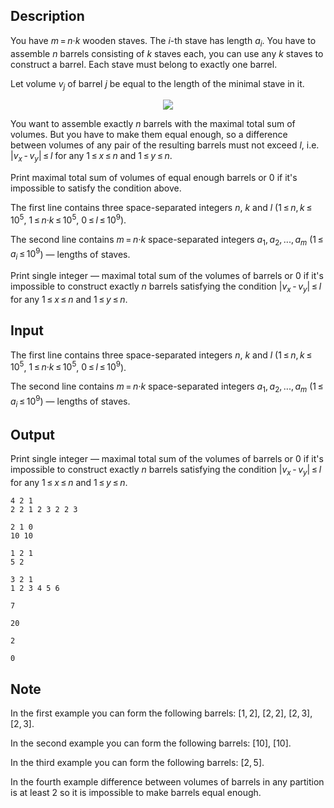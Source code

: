 ## Description

<div><p>You have <span class="tex-span"><i>m</i> = <i>n</i>·<i>k</i></span> wooden staves. The <span class="tex-span"><i>i</i></span>-th stave has length <span class="tex-span"><i>a</i><sub class="lower-index"><i>i</i></sub></span>. You have to assemble <span class="tex-span"><i>n</i></span> barrels consisting of <span class="tex-span"><i>k</i></span> staves each, you can use any <span class="tex-span"><i>k</i></span> staves to construct a barrel. Each stave must belong to exactly one barrel.</p><p>Let volume <span class="tex-span"><i>v</i><sub class="lower-index"><i>j</i></sub></span> of barrel <span class="tex-span"><i>j</i></span> be equal to the length of the <span class="tex-font-style-bf">minimal</span> stave in it.</p><center> <img class="tex-graphics" src="file://d09nNna7.png" style="max-width: 100.0%;max-height: 100.0%;"> </center><p>You want to assemble exactly <span class="tex-span"><i>n</i></span> barrels with the maximal total sum of volumes. But you have to make them <span class="tex-font-style-it">equal enough</span>, so a difference between volumes of any pair of the resulting barrels must not exceed <span class="tex-span"><i>l</i></span>, i.e. <span class="tex-span">|<i>v</i><sub class="lower-index"><i>x</i></sub> - <i>v</i><sub class="lower-index"><i>y</i></sub>| ≤ <i>l</i></span> for any <span class="tex-span">1 ≤ <i>x</i> ≤ <i>n</i></span> and <span class="tex-span">1 ≤ <i>y</i> ≤ <i>n</i></span>.</p><p>Print maximal total sum of volumes of <span class="tex-font-style-it">equal enough</span> barrels or <span class="tex-span">0</span> if it's impossible to satisfy the condition above.</p></div><div class="input-specification"><p>The first line contains three space-separated integers <span class="tex-span"><i>n</i></span>, <span class="tex-span"><i>k</i></span> and <span class="tex-span"><i>l</i></span> (<span class="tex-span">1 ≤ <i>n</i>, <i>k</i> ≤ 10<sup class="upper-index">5</sup></span>, <span class="tex-span">1 ≤ <i>n</i>·<i>k</i> ≤ 10<sup class="upper-index">5</sup></span>, <span class="tex-span">0 ≤ <i>l</i> ≤ 10<sup class="upper-index">9</sup></span>).</p><p>The second line contains <span class="tex-span"><i>m</i> = <i>n</i>·<i>k</i></span> space-separated integers <span class="tex-span"><i>a</i><sub class="lower-index">1</sub>, <i>a</i><sub class="lower-index">2</sub>, ..., <i>a</i><sub class="lower-index"><i>m</i></sub></span> (<span class="tex-span">1 ≤ <i>a</i><sub class="lower-index"><i>i</i></sub> ≤ 10<sup class="upper-index">9</sup></span>) — lengths of staves.</p></div><div class="output-specification"><p>Print single integer — maximal total sum of the volumes of barrels or <span class="tex-span">0</span> if it's impossible to construct exactly <span class="tex-span"><i>n</i></span> barrels satisfying the condition <span class="tex-span">|<i>v</i><sub class="lower-index"><i>x</i></sub> - <i>v</i><sub class="lower-index"><i>y</i></sub>| ≤ <i>l</i></span> for any <span class="tex-span">1 ≤ <i>x</i> ≤ <i>n</i></span> and <span class="tex-span">1 ≤ <i>y</i> ≤ <i>n</i></span>.</p></div>

## Input

<p>The first line contains three space-separated integers <span class="tex-span"><i>n</i></span>, <span class="tex-span"><i>k</i></span> and <span class="tex-span"><i>l</i></span> (<span class="tex-span">1 ≤ <i>n</i>, <i>k</i> ≤ 10<sup class="upper-index">5</sup></span>, <span class="tex-span">1 ≤ <i>n</i>·<i>k</i> ≤ 10<sup class="upper-index">5</sup></span>, <span class="tex-span">0 ≤ <i>l</i> ≤ 10<sup class="upper-index">9</sup></span>).</p><p>The second line contains <span class="tex-span"><i>m</i> = <i>n</i>·<i>k</i></span> space-separated integers <span class="tex-span"><i>a</i><sub class="lower-index">1</sub>, <i>a</i><sub class="lower-index">2</sub>, ..., <i>a</i><sub class="lower-index"><i>m</i></sub></span> (<span class="tex-span">1 ≤ <i>a</i><sub class="lower-index"><i>i</i></sub> ≤ 10<sup class="upper-index">9</sup></span>) — lengths of staves.</p>

## Output

<p>Print single integer — maximal total sum of the volumes of barrels or <span class="tex-span">0</span> if it's impossible to construct exactly <span class="tex-span"><i>n</i></span> barrels satisfying the condition <span class="tex-span">|<i>v</i><sub class="lower-index"><i>x</i></sub> - <i>v</i><sub class="lower-index"><i>y</i></sub>| ≤ <i>l</i></span> for any <span class="tex-span">1 ≤ <i>x</i> ≤ <i>n</i></span> and <span class="tex-span">1 ≤ <i>y</i> ≤ <i>n</i></span>.</p>





```input1
4 2 1
2 2 1 2 3 2 2 3

```




```input2
2 1 0
10 10

```




```input3
1 2 1
5 2

```




```input4
3 2 1
1 2 3 4 5 6

```




```output1
7

```




```output2
20

```




```output3
2

```




```output4
0

```



## Note

<p>In the first example you can form the following barrels: <span class="tex-span">[1, 2]</span>, <span class="tex-span">[2, 2]</span>, <span class="tex-span">[2, 3]</span>, <span class="tex-span">[2, 3]</span>.</p><p>In the second example you can form the following barrels: <span class="tex-span">[10]</span>, <span class="tex-span">[10]</span>.</p><p>In the third example you can form the following barrels: <span class="tex-span">[2, 5]</span>.</p><p>In the fourth example difference between volumes of barrels in any partition is at least <span class="tex-span">2</span> so it is impossible to make barrels equal enough.</p>
